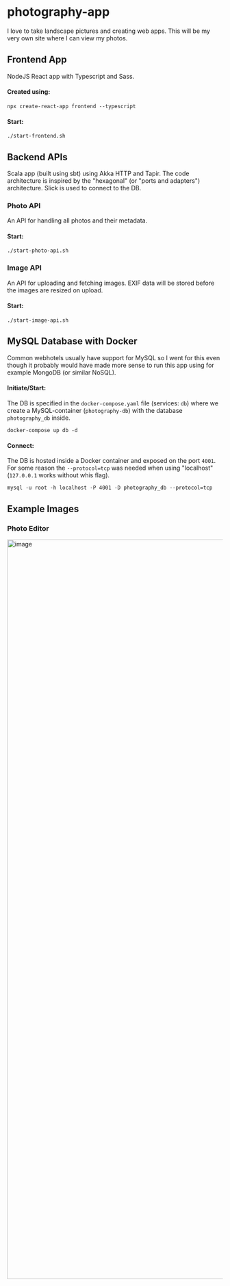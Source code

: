# photography-app
I love to take landscape pictures and creating web apps.
This will be my very own site where I can view my photos.

## Frontend App
NodeJS React app with Typescript and Sass.

#### Created using:
```
npx create-react-app frontend --typescript
```

#### Start:
```
./start-frontend.sh
```

## Backend APIs
Scala app (built using sbt) using Akka HTTP and Tapir. The code architecture is inspired by the "hexagonal" (or "ports and adapters") architecture. Slick is used to connect to the DB.

### Photo API
An API for handling all photos and their metadata.

#### Start:
```
./start-photo-api.sh
```

### Image API
An API for uploading and fetching images. EXIF data will be stored before the images are resized on upload.

#### Start:
```
./start-image-api.sh
```

## MySQL Database with Docker
Common webhotels usually have support for MySQL so I went for this even though it probably would have made more sense to run this app using for example MongoDB (or similar NoSQL).

#### Initiate/Start:
The DB is specified in the `docker-compose.yaml` file (services: `db`) where we create a MySQL-container (`photography-db`) with the database `photography_db` inside.
```
docker-compose up db -d
```

#### Connect:
The DB is hosted inside a Docker container and exposed on the port `4001`. For some reason the `--protocol=tcp` was needed when using "localhost" (`127.0.0.1` works without whis flag).
```
mysql -u root -h localhost -P 4001 -D photography_db --protocol=tcp
```

## Example Images

### Photo Editor
<img width="1728" alt="image" src="https://user-images.githubusercontent.com/17812202/177056791-24a2868d-f7e8-4285-b00c-cc7d1f4bf197.png">

